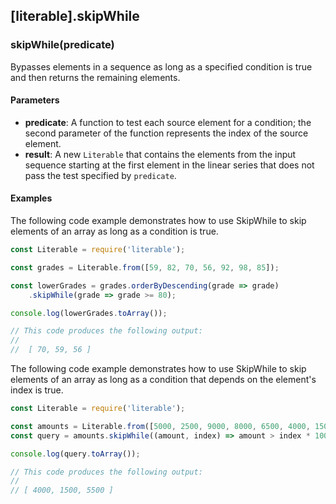 ## [literable].skipWhile

### skipWhile(predicate)
Bypasses elements in a sequence as long as a specified condition is true and then returns the remaining elements.

#### Parameters
* **predicate**: A function to test each source element for a condition; the second parameter of the function represents the index of the source element.
* **result**: A new `Literable` that contains the elements from the input sequence starting at the first element in the linear series that does not pass the test specified by `predicate`.

#### Examples
The following code example demonstrates how to use SkipWhile to skip elements of an array as long as a condition is true.

```javascript
const Literable = require('literable');

const grades = Literable.from([59, 82, 70, 56, 92, 98, 85]);

const lowerGrades = grades.orderByDescending(grade => grade)
    .skipWhile(grade => grade >= 80);

console.log(lowerGrades.toArray());

// This code produces the following output:
//
//  [ 70, 59, 56 ]
```

The following code example demonstrates how to use SkipWhile to skip elements of an array as long as a condition that depends on the element's index is true.

```javascript
const Literable = require('literable');

const amounts = Literable.from([5000, 2500, 9000, 8000, 6500, 4000, 1500, 5500]);
const query = amounts.skipWhile((amount, index) => amount > index * 1000);

console.log(query.toArray());

// This code produces the following output:
//
// [ 4000, 1500, 5500 ]
```
